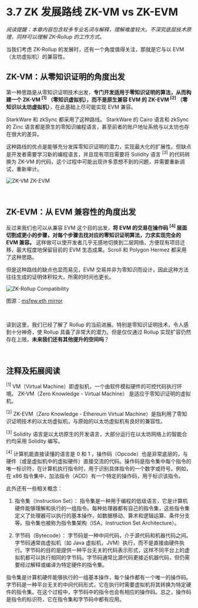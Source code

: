 # 3.7 ZK 发展路线 ZK-VM vs ZK-EVM

_阅读提醒：本章内容包含较多专业名词与解释，理解难度较大。不深究底层技术原理，同样可以理解 ZK-Rollup 的工作方式。_

当我们考虑 ZK-Rollup 的发展时，还有一个角度值得关注，那就是它与以 EVM（太坊虚拟机）的兼容性。

## ZK-VM：从零知识证明的角度出发

第一种思路是从零知识证明技术出发，**专门开发适用于零知识证明的算法，从而构建一个 ZK-VM <sup>[1]</sup> （零知识虚拟机），而不是原生兼容 EVM 的 ZK-EVM <sup>[2]</sup> （零知识以太坊虚拟机）**，在此基础上尽可能实现 EVM 兼容。

StarkWare 和 zkSync 都采用了这种路线。 StarkWare 的 Cairo 语言和 zkSync 的 Zinc 语言都是原生的零知识编程语言，甚至前者的账户地址系统与以太坊也存在很大的差异。

这种路线的优点是能够充分发挥零知识证明的潜力，实现最大化的扩展性。但缺点是开发者需要学习新的编程语言，并且现有项目需要将 Solidity 语言 <sup>[3]</sup> 的代码转换为 ZK-VM 的代码，这个过程中可能出现许多意想不到的问题，并需要重新调试，重新审计。

![ZK-VM ZK-EVM](/assets/3.7.1.png)

&nbsp; 
## ZK-EVM：从 EVM 兼容性的角度出发

反过来我们也可以从兼容 EVM 这个目的出发，**将 EVM 的交易在操作码 <sup>[4]</sup> 层面切割成更小的步骤，对每个步骤去找对应的零知识证明算法，力求实现完全的 EVM 兼容。** 这样做可以使开发者几乎无感地切换到二层网络，方便现有项目迁移，最大程度地保留目前的 EVM 生态成果。Scroll 和 Polygon Hermez 都采用了这种思路。

但是这种路线的缺点也显而易见，EVM 交易并非为零知识而设计，因此这种方法往往生成的证明体积较大，所需的时间也更长。

![ZK-Rollup Compatibility](/assets/3.7.2.png)

图源：[msfew.eth mirror](https://mirror.xyz/msfew.eth/Yl64OK3lLG48eJpVB3GxqFEhmWOm6yMlAo9sc1VrQP4)

&nbsp; 


读到这里，我们已经了解了 Rollup 的当前进展。特别是零知识证明技术，令人感到十分神奇，使 Rollup 具备了非常大的潜力。但是仅仅通过 Rollup 实现扩容仍然存在上限，**未来我们还有其他提升的空间吗**？

&nbsp; 

## 注释及拓展阅读

<sup>[1]</sup> VM（Virtual Machine）即虚拟机，一个由软件模拟硬件的可控代码执行环境。 ZK-VM（Zero Knowledge - Virtual Machine） 是适应于零知识证明的虚拟机。

<sup>[2]</sup> ZK-EVM（Zero Knowledge - Ethereum Virtual Machine）是指利用了零知识证明技术的以太坊虚拟机，与原始的以太坊虚拟机有良好的兼容性。

<sup>[3]</sup> Solidity 语言是以太坊原生的开发语言，大部分运行在以太坊网络上的智能合约均采用 Solidity 编写。

<sup>[4]</sup> 计算机能直接读懂的语言是 0 和 1 ，操作码（Opcode）也是非常底层的，与硬件（或是虚拟机中的虚拟硬件）直接交流的代码。操作码是指令集中每个指令的唯一标识符，在计算机执行指令时，用于识别具体指令的一个数字或符号。例如，在 x86 指令集中，加法指令（ADD）有一个特定的操作码，用于标识该指令。

此外还有一些相关概念：

1. 指令集（Instruction Set）：
   指令集是一种用于编程的低级语言，它是计算机硬件能够理解和执行的一组指令。每种处理器都有自己的指令集，这些指令集定义了处理器可以执行的基本操作，如数据移动、算术和逻辑运算、条件分支等。指令集也被称为指令集架构（ISA，Instruction Set Architecture）。

2. 字节码（Bytecode）：
   字节码是一种中间代码，介于源代码和机器代码之间。字节码通常由虚拟机（如 Java 虚拟机，JVM）执行，而不是直接由硬件执行。字节码的目的是提供一种平台无关的代码表示形式，这样不同平台上的虚拟机都可以执行相同的字节码。字节码通常比源代码更接近机器代码，但仍需要经过解释或编译为特定硬件的指令集。

指令集是计算机硬件能够执行的一组基本操作，每个操作都有一个唯一的操作码。字节码是一种平台无关的中间代码形式，它在执行时需要虚拟机将其转换为特定硬件的指令集。在这个过程中，字节码中的指令也会有相应的操作码。总之，操作码是指令的标识符，它在指令集和字节码中都有应用。
